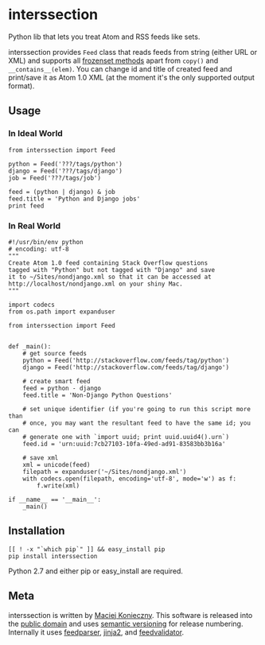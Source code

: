 interssection
=============

Python lib that lets you treat Atom and RSS feeds like sets.

interssection provides `Feed` class that reads feeds from string (either
URL or XML) and supports all [frozenset methods][methods] apart from
`copy()` and `__contains__(elem)`.  You can change id and title of
created feed and print/save it as Atom 1.0 XML (at the moment it's the
only supported output format).

  [methods]: http://docs.python.org/library/stdtypes.html#frozenset


Usage
-----

### In Ideal World

    from interssection import Feed

    python = Feed('???/tags/python')
    django = Feed('???/tags/django')
    job = Feed('???/tags/job')

    feed = (python | django) & job
    feed.title = 'Python and Django jobs'
    print feed


### In Real World

    #!/usr/bin/env python
    # encoding: utf-8
    """
    Create Atom 1.0 feed containing Stack Overflow questions
    tagged with "Python" but not tagged with "Django" and save
    it to ~/Sites/nondjango.xml so that it can be accessed at
    http://localhost/nondjango.xml on your shiny Mac.
    """

    import codecs
    from os.path import expanduser

    from interssection import Feed


    def _main():
        # get source feeds
        python = Feed('http://stackoverflow.com/feeds/tag/python')
        django = Feed('http://stackoverflow.com/feeds/tag/django')

        # create smart feed
        feed = python - django
        feed.title = 'Non-Django Python Questions'

        # set unique identifier (if you're going to run this script more than
        # once, you may want the resultant feed to have the same id; you can
        # generate one with `import uuid; print uuid.uuid4().urn`)
        feed.id = 'urn:uuid:7cb27103-10fa-49ed-ad91-83583bb3b16a'

        # save xml
        xml = unicode(feed)
        filepath = expanduser('~/Sites/nondjango.xml')
        with codecs.open(filepath, encoding='utf-8', mode='w') as f:
            f.write(xml)

    if __name__ == '__main__':
        _main()


Installation
------------

    [[ ! -x "`which pip`" ]] && easy_install pip
    pip install interssection

Python 2.7 and either pip or easy_install are required.


Meta
----

interssection is written by [Maciej Konieczny][].  This software is
released into the [public domain][] and uses [semantic versioning][] for
release numbering.  Internally it uses [feedparser][], [jinja2][], and
[feedvalidator][].

  [Maciej Konieczny]: http://narf.pl/
  [public domain]: http://unlicense.org/
  [semantic versioning]: http://semver.org/
  [feedparser]: http://feedparser.org/
  [jinja2]: http://jinja.pocoo.org/
  [feedvalidator]: http://feedvalidator.org/
